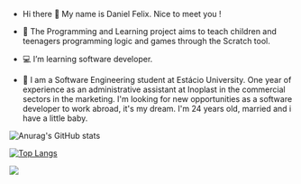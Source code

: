 - Hi there 🖖 My name is Daniel Felix. Nice to meet you !

- 💼 The Programming and Learning project aims to teach children and teenagers programming logic and games through the Scratch tool.
- 💻 I’m learning software developer.
- 💬 I am a Software Engineering student at Estácio University.
      One year of experience as an administrative assistant at Inoplast in the commercial sectors in the marketing.
      I'm looking for new opportunities as a software developer to work abroad, it's my dream.
      I'm 24 years old, married and i have a little baby.



![Anurag's GitHub stats](https://github-readme-stats.vercel.app/api?username=devDanielFelix&show_icons=true&theme=dracula) 

[![Top Langs](https://github-readme-stats.vercel.app/api/top-langs/?username=devDanielFelix&layout=compact&icons=true&theme=dracula)](https://github.com/anuraghazra/github-readme-stats)

<img align="center" weidth="30" heidth="40" src="https://cdn.jsdelivr.net/gh/devicons/devicon/icons/dotnetcore/dotnetcore-original.svg"/>
          
